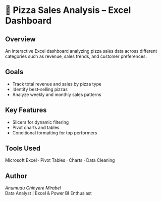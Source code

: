 # 🍕 Pizza Sales Analysis – Excel Dashboard

##  Overview  
An interactive Excel dashboard analyzing pizza sales data across different categories such as revenue, sales trends, and customer preferences.

##  Goals  
- Track total revenue and sales by pizza type  
- Identify best-selling pizzas  
- Analyze weekly and monthly sales patterns  

##  Key Features  
- Slicers for dynamic filtering  
- Pivot charts and tables  
- Conditional formatting for top performers  

##  Tools Used  
Microsoft Excel · Pivot Tables · Charts · Data Cleaning  

## Author  
*Anumudu Chinyere Mirabel*  
Data Analyst | Excel & Power BI Enthusiast
